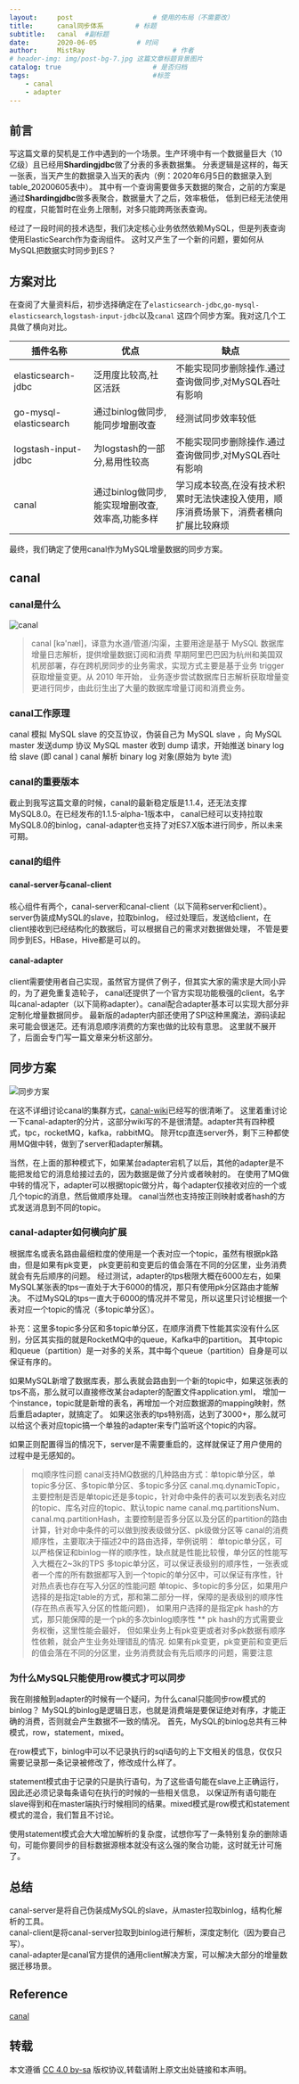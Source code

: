```yaml
---
layout:     post                    # 使用的布局（不需要改）
title:      canal同步体系        # 标题 
subtitle:   canal  #副标题
date:       2020-06-05          # 时间
author:     MistRay                      # 作者
# header-img: img/post-bg-7.jpg 这篇文章标题背景图片
catalog: true                       # 是否归档
tags:                               #标签
    - canal
    - adapter
---
```

## 前言

写这篇文章的契机是工作中遇到的一个场景。生产环境中有一个数据量巨大（10亿级）且已经用**Shardingjdbc**做了分表的多表数据集。
分表逻辑是这样的，每天一张表，当天产生的数据录入当天的表内（例：2020年6月5日的数据录入到table_20200605表中）。
其中有一个查询需要做多天数据的聚合，之前的方案是通过**Shardingjdbc**做多表聚合，数据量大了之后，效率极低，
低到已经无法使用的程度，只能暂时在业务上限制，对多只能跨两张表查询。

经过了一段时间的技术选型，我们决定核心业务依然依赖MySQL，但是列表查询使用ElasticSearch作为查询组件。
这时又产生了一个新的问题，要如何从MySQL把数据实时同步到ES？

## 方案对比

在查阅了大量资料后，初步选择确定在了`elasticsearch-jdbc`,`go-mysql-elasticsearch`,`logstash-input-jdbc`以及`canal`
这四个同步方案。我对这几个工具做了横向对比。

| 插件名称           | 优点                                          | 缺点                                                |
| ---------------------- | ----------------------------------------------- | ----------------------------------------------------- |
| elasticsearch-jdbc     | 泛用度比较高,社区活跃                 | 不能实现同步删除操作.通过查询做同步,对MySQL吞吐有影响 |
| go-mysql-elasticsearch | 通过binlog做同步,能同步增删改查     | 经测试同步效率较低                                 |
| logstash-input-jdbc    | 为logstash的一部分,易用性较高         | 不能实现同步删除操作.通过查询做同步,对MySQL吞吐有影响 |
| canal                  | 通过binlog做同步,能实现增删改查,效率高,功能多样 | 学习成本较高,在没有技术积累时无法快速投入使用，顺序消费场景下，消费者横向扩展比较麻烦 |

最终，我们确定了使用canal作为MySQL增量数据的同步方案。

## canal

### canal是什么
![canal](/img/post_img/post_2020_06_05_01canal.png)

> canal [kə'næl]，译意为水道/管道/沟渠，主要用途是基于 MySQL 数据库增量日志解析，提供增量数据订阅和消费
   早期阿里巴巴因为杭州和美国双机房部署，存在跨机房同步的业务需求，实现方式主要是基于业务 trigger 获取增量变更。从 2010 年开始，
   业务逐步尝试数据库日志解析获取增量变更进行同步，由此衍生出了大量的数据库增量订阅和消费业务。

### canal工作原理
canal 模拟 MySQL slave 的交互协议，伪装自己为 MySQL slave ，向 MySQL master 发送dump 协议
MySQL master 收到 dump 请求，开始推送 binary log 给 slave (即 canal )
canal 解析 binary log 对象(原始为 byte 流)

### canal的重要版本
截止到我写这篇文章的时候，canal的最新稳定版是1.1.4，还无法支撑MySQL8.0。在已经发布的1.1.5-alpha-1版本中，
canal已经可以支持拉取MySQL8.0的binlog，canal-adapter也支持了对ES7.X版本进行同步，所以未来可期。

### canal的组件
#### canal-server与canal-client
核心组件有两个，canal-server和canal-client（以下简称server和client）。server伪装成MySQL的slave，拉取binlog，
经过处理后，发送给client，在client接收到已经结构化的数据后，可以根据自己的需求对数据做处理，
不管是要同步到ES，HBase，Hive都是可以的。

#### canal-adapter
client需要使用者自己实现，虽然官方提供了例子，但其实大家的需求是大同小异的，为了避免重复造轮子，
canal还提供了一个官方实现功能极强的client，名字叫canal-adapter（以下简称adapter）。canal配合adapter基本可以实现大部分非定制化增量数据同步。
最新版的adapter内部还使用了SPI这种黑魔法，源码读起来可能会很迷茫。还有消息顺序消费的方案也做的比较有意思。
这里就不展开了，后面会专门写一篇文章来分析这部分。

## 同步方案

![同步方案](/img/post_img/post_2020_06_05_02同步方案.png)

在这不详细讨论canal的集群方式，[canal-wiki](https://github.com/alibaba/canal/wiki/AdminGuide)已经写的很清晰了。
这里着重讨论一下canal-adapter的分片，这部分wiki写的不是很清楚。adapter共有四种模式，tpc，rocketMQ，kafka，rabbitMQ。
除开tcp直连server外，剩下三种都使用MQ做中转，做到了server和adapter解耦。

当然，在上面的那种模式下，如果某台adapter宕机了以后，其他的adapter是不能把发给它的消息给接过去的，因为数据是做了分片或者映射的。
在使用了MQ做中转的情况下，adapter可以根据topic做分片，每个adapter仅接收对应的一个或几个topic的消息，然后做顺序处理。
canal当然也支持按正则映射或者hash的方式发送消息到不同的topic。


### canal-adapter如何横向扩展
根据库名或表名路由最细粒度的使用是一个表对应一个topic，虽然有根据pk路由，但是如果有pk变更，
pk变更前和变更后的值会落在不同的分区里，业务消费就会有先后顺序的问题。
经过测试，adapter的tps极限大概在6000左右，如果MySQL某张表的tps一直处于大于6000的情况，那只有使用pk分区路由才能解决。
不过MySQL的tps一直大于6000的情况并不常见，所以这里只讨论根据一个表对应一个topic的情况（多topic单分区）。

补充：这里多topic多分区和多topic单分区，在顺序消费下性能其实没有什么区别，分区其实指的就是RocketMQ中的queue，Kafka中的partition。
其中topic和queue（partition）是一对多的关系，其中每个queue（partition）自身是可以保证有序的。

如果MySQL新增了数据库表，那么表就会路由到一个新的topic中，如果这张表的tps不高，那么就可以直接修改某台adapter的配置文件application.yml，
增加一个instance，topic就是新增的表名，再增加一个对应数据源的mapping映射，然后重启adapter，就搞定了。
如果这张表的tps特别高，达到了3000+，那么就可以给这个表对应topic搞一个单独的adapter来专门监听这个topic的内容。

如果正则配置得当的情况下，server是不需要重启的，这样就保证了用户使用的过程中是无感知的。

>mq顺序性问题
 canal支持MQ数据的几种路由方式：单topic单分区，单topic多分区、多topic单分区、多topic多分区
 canal.mq.dynamicTopic，主要控制是否是单topic还是多topic，针对命中条件的表可以发到表名对应的topic、库名对应的topic、默认topic name
 canal.mq.partitionsNum、canal.mq.partitionHash，主要控制是否多分区以及分区的partition的路由计算，针对命中条件的可以做到按表级做分区、pk级做分区等
 canal的消费顺序性，主要取决于描述2中的路由选择，举例说明：
 单topic单分区，可以严格保证和binlog一样的顺序性，缺点就是性能比较慢，单分区的性能写入大概在2~3k的TPS
 多topic单分区，可以保证表级别的顺序性，一张表或者一个库的所有数据都写入到一个topic的单分区中，可以保证有序性，针对热点表也存在写入分区的性能问题
 单topic、多topic的多分区，如果用户选择的是指定table的方式，那和第二部分一样，保障的是表级别的顺序性(存在热点表写入分区的性能问题)，
 如果用户选择的是指定pk hash的方式，那只能保障的是一个pk的多次binlog顺序性 ** pk hash的方式需要业务权衡，这里性能会最好，
 但如果业务上有pk变更或者对多pk数据有顺序性依赖，就会产生业务处理错乱的情况. 如果有pk变更，pk变更前和变更后的值会落在不同的分区里，业务消费就会有先后顺序的问题，需要注意

### 为什么MySQL只能使用row模式才可以同步
我在刚接触到adapter的时候有一个疑问，为什么canal只能同步row模式的binlog？
MySQL的binlog是逻辑日志，也就是消费端是要保证绝对有序，才能正确的消费，否则就会产生数据不一致的情况。
首先，MySQL的binlog总共有三种模式，row，statement，mixed。  

在row模式下，binlog中可以不记录执行的sql语句的上下文相关的信息，仅仅只需要记录那一条记录被修改了，修改成什么样了。

statement模式由于记录的只是执行语句，为了这些语句能在slave上正确运行，因此还必须记录每条语句在执行的时候的一些相关信息，
以保证所有语句能在slave得到和在master端执行时候相同的结果。mixed模式是row模式和statement模式的混合，我们暂且不讨论。

使用statement模式会大大增加解析的复杂度，试想你写了一条特别复杂的删除语句，可能你要同步的目标数据源根本就没有这么强的聚合功能，这时就无计可施了。


## 总结
canal-server是将自己伪装成MySQL的slave，从master拉取binlog，结构化解析的工具。  
canal-client是将canal-server拉取到binlog进行解析，深度定制化（因为要自己写）。  
canal-adapter是canal官方提供的通用client解决方案，可以解决大部分的增量数据迁移场景。  




## Reference
[canal](https://github.com/alibaba/canal)

## 转载

本文遵循 [CC 4.0 by-sa](https://creativecommons.org/licenses/by-sa/4.0/) 版权协议,转载请附上原文出处链接和本声明。